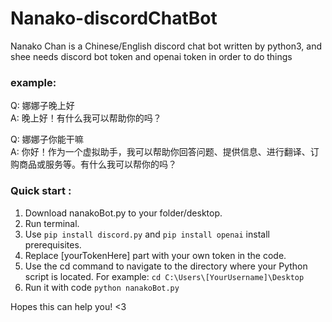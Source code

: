 # Nanako-discordChatBot

Nanako Chan is a Chinese/English discord chat bot written by python3, and shee needs discord bot token and openai token in order to do things

### example:
Q: 娜娜子晚上好<br>
A: 晚上好！有什么我可以帮助你的吗？

Q: 娜娜子你能干嘛<br>
A: 你好！作为一个虚拟助手，我可以帮助你回答问题、提供信息、进行翻译、订购商品或服务等。有什么我可以帮你的吗？

### Quick start :
1. Download nanakoBot.py to your folder/desktop.
2. Run terminal.
3. Use `pip install discord.py` and `pip install openai` install prerequisites.
4. Replace [yourTokenHere] part with your own token in the code.
5. Use the cd command to navigate to the directory where your Python script is located.
   For example: `cd C:\Users\[YourUsername]\Desktop`
6. Run it with code `python nanakoBot.py`

Hopes this can help you! <3

